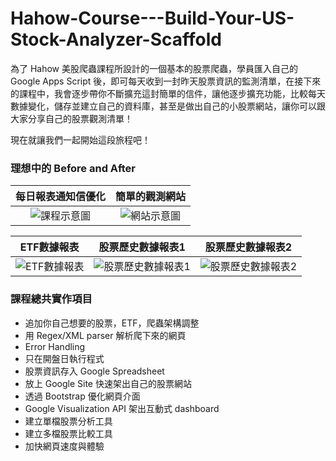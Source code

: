 # Hahow-Course---Build-Your-US-Stock-Analyzer-Scaffold

為了 Hahow 美股爬蟲課程所設計的一個基本的股票爬蟲，學員匯入自己的 Google Apps Script 後，即可每天收到一封昨天股票資訊的監測清單，在接下來的課程中，我會逐步帶你不斷擴充這封簡單的信件，讓他逐步擴充功能，比較每天數據變化，儲存並建立自己的資料庫，甚至是做出自己的小股票網站，讓你可以跟大家分享自己的股票觀測清單！

現在就讓我們一起開始這段旅程吧！

### 理想中的 Before and After

每日報表通知信優化             |  簡單的觀測網站
:-------------------------:|:-------------------------:
![課程示意圖](https://i.imgur.com/utnWhVV.jpg "課程示意圖")  |  ![網站示意圖](https://i.imgur.com/mnQS5vy.png "網站示意圖")

ETF數據報表                 |  股票歷史數據報表1                 |  股票歷史數據報表2
:-------------------------:|:-------------------------:|:-------------------------:
![ETF數據報表](https://i.imgur.com/X7z9o3S.png "ETF數據報表") | ![股票歷史數據報表1](https://i.imgur.com/nxIiWwa.png "股票歷史數據報表1 ") | ![股票歷史數據報表2](https://i.imgur.com/ECRbET7.png "股票歷史數據報表2")

### 課程總共實作項目

* 追加你自己想要的股票，ETF，爬蟲架構調整
* 用 Regex/XML parser 解析爬下來的網頁
* Error Handling
* 只在開盤日執行程式
* 股票資訊存入 Google Spreadsheet
* 放上 Google Site 快速架出自己的股票網站
* 透過 Bootstrap 優化網頁介面
* Google Visualization API 架出互動式 dashboard
* 建立單檔股票分析工具
* 建立多檔股票比較工具
* 加快網頁速度與體驗
